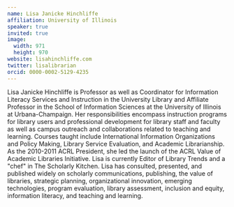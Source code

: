 ```yaml
---
name: Lisa Janicke Hinchliffe
affiliation: University of Illinois
speaker: true
invited: true
image:
  width: 971
  height: 970
website: lisahinchliffe.com
twitter: lisalibrarian
orcid: 0000-0002-5129-4235
---
```


Lisa Janicke Hinchliffe is Professor as well as Coordinator for Information Literacy Services and Instruction in the University Library and Affiliate Professor in the School of Information Sciences at the University of Illinois at Urbana-Champaign. Her responsibilities encompass instruction programs for library users and professional development for library staff and faculty as well as campus outreach and collaborations related to teaching and learning. Courses taught include International Information Organizations and Policy Making, Library Service Evaluation, and Academic Librarianship. As the 2010-2011 ACRL President, she led the launch of the ACRL Value of Academic Libraries Initiative. Lisa is currently Editor of Library Trends and a "chef" in The Scholarly Kitchen. Lisa has consulted, presented, and published widely on scholarly communications, publishing, the value of libraries, strategic planning, organizational innovation, emerging technologies, program evaluation, library assessment, inclusion and equity, information literacy, and teaching and learning.
